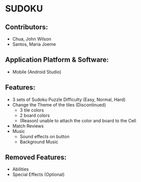 # SUDOKU

## Contributors:
* Chua, John Wilson
* Santos, Maria Joeme

## Application Platform & Software:
* Mobile (Android Studio)

## Features:
* 3 sets of Sudoku Puzzle Difficulty (Easy, Normal, Hard)
* Change the Theme of the tiles (Discontinued)
  - 3 tile colors
  - 2 board colors
  - (Reason) unable to attach the color and board to the Cell
* Match Reviews
* Music
  - Sound effects on button
  - Background Music

## Removed Features:
* Abilities
* Special Effects (Optional)
